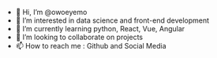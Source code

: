 - 👋 Hi, I’m @owoeyemo
- 👀 I’m interested in data science and front-end development
- 🌱 I’m currently learning python, React, Vue, Angular
- 💞️ I’m looking to collaborate on projects
- 📫 How to reach me : Github and Social Media

<!---
owoeyemo/owoeyemo is a ✨ special ✨ repository because its `README.md` (this file) appears on your GitHub profile.
You can click the Preview link to take a look at your changes.
--->
